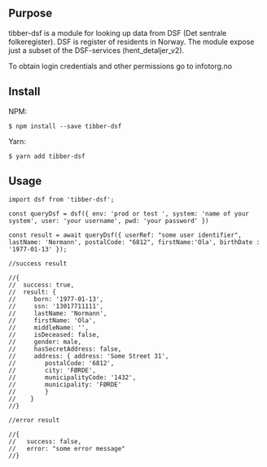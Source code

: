 ## Purpose

tibber-dsf is a module for looking up data from DSF (Det sentrale folkeregister). DSF is register of residents in Norway.
The module expose just a subset of the DSF-services (hent_detaljer_v2).

To obtain login credentials and other permissions go to infotorg.no

## Install

NPM:
```
$ npm install --save tibber-dsf
```

Yarn:

```
$ yarn add tibber-dsf
```

## Usage

````
import dsf from 'tibber-dsf';

const queryDsf = dsf({ env: 'prod or test ', system: 'name of your system', user: 'your username', pwd: 'your password' })

const result = await queryDsf({ userRef: "some user identifier", lastName: 'Normann', postalCode: "6812", firstName:'Ola', birthDate : '1977-01-13' });

//success result

//{ 
//  success: true,
//  result: { 
//     born: '1977-01-13',
//     ssn: '13017711111',
//     lastName: 'Normann',
//     firstName: 'Ola',
//     middleName: '',
//     isDeceased: false,
//     gender: male,
//     hasSecretAddress: false,
//     address: { address: 'Some Street 31',
//        postalCode: '6812',
//        city: 'FØRDE',
//        municipalityCode: '1432',
//        municipality: 'FØRDE'
//        }
//    }
//}

//error result

//{
//   success: false,
//   error: "some error message"
//}


````